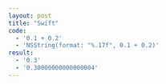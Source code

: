 ```yaml
---
layout: post
title: "Swift"
code:
  - '0.1 + 0.2'
  - 'NSString(format: "%.17f", 0.1 + 0.2)'
result:
  - '0.3'
  - '0.30000000000000004'
---
```

